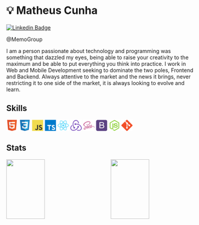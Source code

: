 # :bulb: Matheus Cunha

[![Linkedin Badge](https://img.shields.io/badge/-LinkedIn-blue?style=for-the-badge&logo=Linkedin&logoColor=white&link=https://www.linkedin.com/in/devmatheusgr/)](https://www.linkedin.com/in/devmatheusgr/) 

@MemoGroup

I am a person passionate about technology and programming was something that dazzled my eyes, being able to raise your creativity to the maximum and be able to put everything you think into practice. I work in Web and Mobile Development seeking to dominate the two poles, Frontend and Backend. Always attentive to the market and the news it brings, never restricting it to one side of the market, it is always looking to evolve and learn.


## Skills
<img src="https://raw.githubusercontent.com/devicons/devicon/master/icons/html5/html5-original.svg" alt="html" width="30" height="30" style="max-width:100%;"></img>
<img src="https://raw.githubusercontent.com/devicons/devicon/master/icons/css3/css3-original.svg" alt="css" width="30" height="30" style="max-width:100%;"></img>
<img src="https://raw.githubusercontent.com/devicons/devicon/master/icons/javascript/javascript-original.svg" alt="javascript" width="30" height="30" style="max-width:100%;"></img>
<img src="https://raw.githubusercontent.com/devicons/devicon/master/icons/typescript/typescript-original.svg" alt="typescript" width="30" height="30" style="max-width:100%;"></img>
<img src="https://raw.githubusercontent.com/devicons/devicon/master/icons/react/react-original.svg" alt="react" width="30" height="30" style="max-width:100%;"></img>
<img src="https://raw.githubusercontent.com/devicons/devicon/master/icons/redux/redux-original.svg" alt="redux" width="30" height="30" style="max-width:100%;"></img>
<img src="https://raw.githubusercontent.com/devicons/devicon/master/icons/sass/sass-original.svg" alt="sass" width="30" height="30" style="max-width:100%;"/>
<img src="https://raw.githubusercontent.com/devicons/devicon/master/icons/bootstrap/bootstrap-plain.svg" alt="Bootstrap" width="30" height="30" style="max-width:100%;"></img>
<img src="https://raw.githubusercontent.com/devicons/devicon/master/icons/nodejs/nodejs-original.svg" alt="NodeJS" width="30" height="30" style="max-width:100%;"></img>
<img src="https://raw.githubusercontent.com/devicons/devicon/master/icons/git/git-original.svg" alt="Git" width="30" height="30" style="max-width:100%;"></img>

## Stats
<p><img width="45%" height="158px" align="left" src="http://github-readme-streak-stats.herokuapp.com?user=devMatheus-Cunha&theme=dark&fire=40C9B6&ring=40C9B6&currStreakLabel=40C9B6)](https://git.io/streak-stats"/></p>

<p> <img width="45%" height="158px"src="https://github-readme-stats.vercel.app/api/top-langs/?username=devMatheus-Cunha&layout=compact&langs_count=7&theme=dark" align="right"/> </p>

